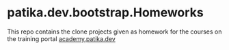 # patika.dev.bootstrap.Homeworks
This repo contains the clone projects given as homework for the courses on the training portal [academy.patika.dev](https://academy.patika.dev/tr/courses/bootstrap)
